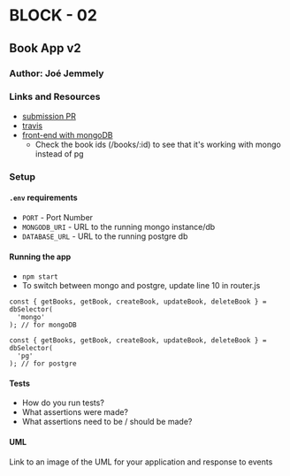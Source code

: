 # BLOCK - 02

## Book App v2

### Author: Joé Jemmely

### Links and Resources

- [submission PR](https://github.com/401-advanced-javascript-joejemmely/block-02/pull/1)
- [travis](https://travis-ci.com/401-advanced-javascript-joejemmely/block-02)
- [front-end with mongoDB](https://block-02.herokuapp.com/)
  - Check the book ids (/books/:id) to see that it's working with mongo instead of pg

### Setup

#### `.env` requirements

- `PORT` - Port Number
- `MONGODB_URI` - URL to the running mongo instance/db
- `DATABASE_URL` - URL to the running postgre db

#### Running the app

- `npm start`
- To switch between mongo and postgre, update line 10 in router.js

```
const { getBooks, getBook, createBook, updateBook, deleteBook } = dbSelector(
  'mongo'
); // for mongoDB

const { getBooks, getBook, createBook, updateBook, deleteBook } = dbSelector(
  'pg'
); // for postgre
```

#### Tests

- How do you run tests?
- What assertions were made?
- What assertions need to be / should be made?

#### UML

Link to an image of the UML for your application and response to events
